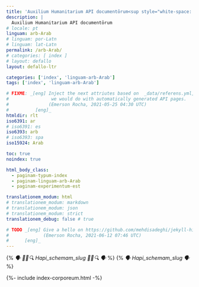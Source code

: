 ```yaml
---
title: 'Auxilium Humanitarium API documentōrum<sup style="white-space: nowrap;">(👩‍🔬<em>alpha</em>👨‍🔬)</sup>'
description: |
  Auxilium Humanitarium API documentōrum
# locale: pt
linguam: arb-Arab
# linguam: por-Latn
# linguam: lat-Latn
permalink: /arb-Arab/
# categories: [ index ]
# layout: defallo
layout: defallo-ltr

categories: ['index', 'linguam-arb-Arab']
tags: ['index', 'linguam-arb-Arab']

# FIXME: _[eng] Inject the next attriutes based on  _data/referens.yml, like
#                we would do with automatically generated API pages.
#               (Emerson Rocha, 2021-05-25 04:30 UTC)
#          [eng]_
htmldir: rlt
iso6391: ar
# iso6391: es
iso6393: arb
# iso6393: spa
iso15924: Arab

toc: true
noindex: true

html_body_class:
  - paginam-typum-index
  - paginam-linguam-arb-Arab
  - paginam-experimentum-est

translationem_modum: html
# translationem_modum: markdown
# translationem_modum: json
# translationem_modum: strict
translationem_debug: false # true

# TODO _[eng] Give a hello on https://github.com/mehdisadeghi/jekyll-hinduarabic
#             (Emerson Rocha, 2021-06-12 07:46 UTC)
#      [eng]_
---
```

{% _🗣️ 🔎🔕🔍 Hapi_schemam_slug 🔎🔕🔍 🗣️_ %}
{% _🗣️ Hapi_schemam_slug 🗣️_ %}

{%- include index-corporeum.html -%}
